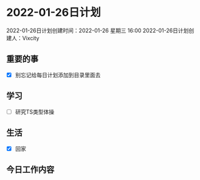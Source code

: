 # 2022-01-26日计划

2022-01-26日计划创建时间：2022-01-26 星期三  16:00
2022-01-26日计划创建人：Vixcity

## 重要的事
- [x] 别忘记给每日计划添加到目录里面去

## 学习
- [ ] 研究TS类型体操

## 生活
- [x] 回家
## 今日工作内容
